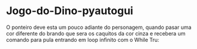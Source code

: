 # Jogo-do-Dino-pyautogui

O ponteiro deve esta um pouco adiante do personagem, quando pasar uma cor diferente do brando que sera os caquitos da cor cinza e recebera um comando para pula entrando em loop infinito com o While Tru:
